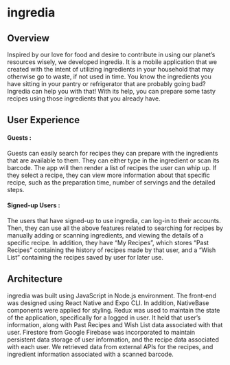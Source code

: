 # ingredia 

## Overview
Inspired by our love for food and desire to contribute in using our planet’s resources wisely, we developed ingredia. It is a mobile application that we created with the intent of utilizing ingredients in your household that may otherwise go to waste, if not used in time. You know the ingredients you have sitting in your pantry or refrigerator that are probably going bad? Ingredia can help you with that! With its help, you can prepare some tasty recipes using those ingredients that you already have.


## User Experience

#### Guests :
 Guests can easily search for recipes they can prepare with the ingredients that are available to them. They can either type in the ingredient or scan its barcode. The app will then render a list of recipes the user can whip up. If they select a recipe, they can view more information about that specific recipe, such as the preparation time, number of servings and the detailed steps.
 
#### Signed-up Users :
The users that have signed-up to use ingredia, can log-in to their accounts. Then, they can use all the above features related to searching for recipes by manually adding or scanning ingredients, and viewing the details of a specific recipe. In addition, they have “My Recipes”, which stores “Past Recipes” containing the history of recipes made by that user, and a “Wish List” containing the recipes saved by user for later use.



## Architecture

ingredia was built using JavaScript in Node.js environment. The front-end was designed using React Native and Expo CLI. In addition, NativeBase components were applied for styling. Redux was used to maintain the state of the application, specifically for a logged in user. It held that user’s information, along with Past Recipes and Wish List data associated with that user. Firestore from Google Firebase was incorporated to maintain persistent data storage of user information, and the recipe data associated with each user. We retrieved data from external APIs for the recipes, and ingredient information associated with a scanned barcode.


